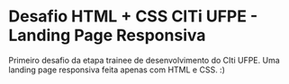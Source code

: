 # Desafio HTML + CSS CITi UFPE - Landing Page Responsiva
Primeiro desafio da etapa trainee de desenvolvimento do CIti UFPE. Uma landing page responsiva feita apenas com HTML e CSS. :)
